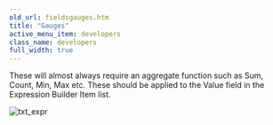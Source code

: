 ```yaml
---
old_url: fieldsgauges.htm
title: "Gauges"
active_menu_item: developers
class_name: developers
full_width: true
---
```



These will almost always require an aggregate function such as Sum, Count, Min, Max etc. These should be applied to the Value field in the Expression Builder Item list.

![txt\_expr](/img/docs/txt_expr.zoom66.png)
